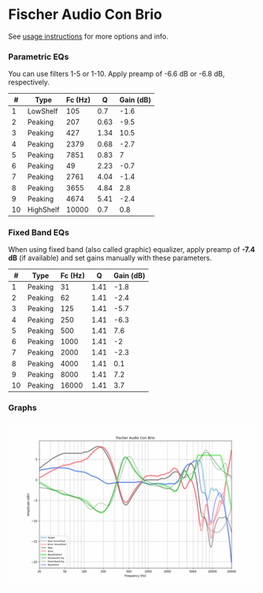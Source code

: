 # Fischer Audio Con Brio
See [usage instructions](https://github.com/jaakkopasanen/AutoEq#usage) for more options and info.

### Parametric EQs
You can use filters 1-5 or 1-10. Apply preamp of -6.6 dB or -6.8 dB, respectively.

|   # | Type      |   Fc (Hz) |    Q |   Gain (dB) |
|-----|-----------|-----------|------|-------------|
|   1 | LowShelf  |       105 | 0.7  |        -1.6 |
|   2 | Peaking   |       207 | 0.63 |        -9.5 |
|   3 | Peaking   |       427 | 1.34 |        10.5 |
|   4 | Peaking   |      2379 | 0.68 |        -2.7 |
|   5 | Peaking   |      7851 | 0.83 |         7   |
|   6 | Peaking   |        49 | 2.23 |        -0.7 |
|   7 | Peaking   |      2761 | 4.04 |        -1.4 |
|   8 | Peaking   |      3655 | 4.84 |         2.8 |
|   9 | Peaking   |      4674 | 5.41 |        -2.4 |
|  10 | HighShelf |     10000 | 0.7  |         0.8 |

### Fixed Band EQs
When using fixed band (also called graphic) equalizer, apply preamp of **-7.4 dB** (if available) and set gains manually with these parameters.

|   # | Type    |   Fc (Hz) |    Q |   Gain (dB) |
|-----|---------|-----------|------|-------------|
|   1 | Peaking |        31 | 1.41 |        -1.8 |
|   2 | Peaking |        62 | 1.41 |        -2.4 |
|   3 | Peaking |       125 | 1.41 |        -5.7 |
|   4 | Peaking |       250 | 1.41 |        -6.3 |
|   5 | Peaking |       500 | 1.41 |         7.6 |
|   6 | Peaking |      1000 | 1.41 |        -2   |
|   7 | Peaking |      2000 | 1.41 |        -2.3 |
|   8 | Peaking |      4000 | 1.41 |         0.1 |
|   9 | Peaking |      8000 | 1.41 |         7.2 |
|  10 | Peaking |     16000 | 1.41 |         3.7 |

### Graphs
![](./Fischer%20Audio%20Con%20Brio.png)
